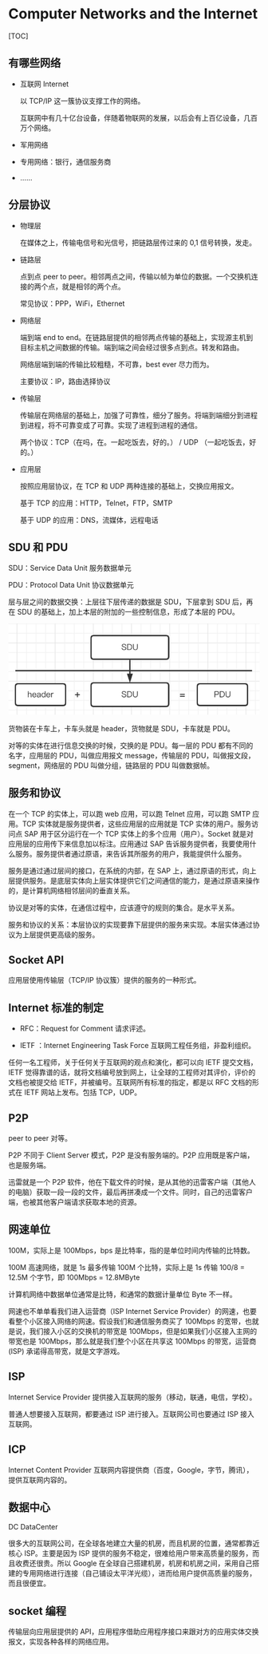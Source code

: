 # Computer Networks and the Internet

[TOC]

## 有哪些网络

* 互联网 Internet

  以 TCP/IP 这一簇协议支撑工作的网络。

  互联网中有几十亿台设备，伴随着物联网的发展，以后会有上百亿设备，几百万个网络。

* 军用网络

* 专用网络：银行，通信服务商

* ……



## 分层协议

* 物理层

  在媒体之上，传输电信号和光信号，把链路层传过来的 0,1 信号转换，发走。

* 链路层

  点到点 peer to peer。相邻两点之间，传输以帧为单位的数据。一个交换机连接的两个点，就是相邻的两个点。

  常见协议：PPP，WiFi，Ethernet

* 网络层

  端到端 end to end。在链路层提供的相邻两点传输的基础上，实现源主机到目标主机之间数据的传输。端到端之间会经过很多点到点。转发和路由。

  网络层端到端的传输比较粗糙，不可靠，best ever 尽力而为。

  主要协议：IP，路由选择协议

* 传输层

  传输层在网络层的基础上，加强了可靠性，细分了服务。将端到端细分到进程到进程，将不可靠变成了可靠。实现了进程到进程的通信。

  两个协议：TCP（在吗，在。一起吃饭去，好的。） / UDP （一起吃饭去，好的。）

* 应用层

  按照应用层协议，在 TCP 和 UDP 两种连接的基础上，交换应用报文。

  基于 TCP 的应用：HTTP，Telnet，FTP，SMTP
  
  基于 UDP 的应用：DNS，流媒体，远程电话



## SDU 和 PDU

SDU：Service Data Unit 服务数据单元

PDU：Protocol Data Unit 协议数据单元

层与层之间的数据交换：上层往下层传递的数据是 SDU，下层拿到 SDU 后，再在 SDU 的基础上，加上本层的附加的一些控制信息，形成了本层的 PDU。



![image-20220423221438987](assets/image-20220423221438987.png)

货物装在卡车上，卡车头就是 header，货物就是 SDU，卡车就是 PDU。

对等的实体在进行信息交换的时候，交换的是 PDU。每一层的 PDU 都有不同的名字，应用层的 PDU，叫做应用报文 message，传输层的 PDU，叫做报文段，segment，网络层的 PDU 叫做分组，链路层的 PDU 叫做数据帧。 



## 服务和协议

在一个 TCP 的实体上，可以跑 web 应用，可以跑 Telnet 应用，可以跑 SMTP 应用。TCP 实体就是服务提供者，这些应用层的应用就是 TCP 实体的用户。服务访问点 SAP 用于区分运行在一个 TCP 实体上的多个应用（用户）。Socket 就是对应用层的应用传下来信息加以标注。应用通过 SAP 告诉服务提供者，我要使用什么服务。服务提供者通过原语，来告诉其所服务的用户，我能提供什么服务。

服务是通过通过层间的接口，在系统的内部，在 SAP 上，通过原语的形式，向上层提供服务。是底层实体向上层实体提供它们之间通信的能力，是通过原语来操作的，是计算机网络相邻层间的垂直关系。

协议是对等的实体，在通信过程中，应该遵守的规则的集合。是水平关系。



服务和协议的关系：本层协议的实现要靠下层提供的服务来实现。本层实体通过协议为上层提供更高级的服务。



## Socket API

应用层使用传输层（TCP/IP 协议簇）提供的服务的一种形式。



## Internet 标准的制定

* RFC：Request for Comment 请求评述。

* IETF ：Internet Engineering Task Force 互联网工程任务组，非盈利组织。


任何一名工程师，关于任何关于互联网的观点和演化，都可以向 IETF 提交文档，IETF 觉得靠谱的话，就将文档编号放到网上，让全球的工程师对其评价，评价的文档也被提交给 IETF，并被编号。互联网所有标准的指定，都是以 RFC 文档的形式在 IETF 网站上发布。包括 TCP，UDP。



## P2P

peer to peer 对等。

P2P 不同于 Client Server 模式，P2P 是没有服务端的。P2P 应用既是客户端，也是服务端。

迅雷就是一个 P2P 软件，他在下载文件的时候，是从其他的迅雷客户端（其他人的电脑）获取一段一段的文件，最后再拼凑成一个文件。同时，自己的迅雷客户端，也被其他客户端请求获取本地的资源。



## 网速单位

100M，实际上是 100Mbps，bps 是比特率，指的是单位时间内传输的比特数。

100M 高速网络，就是 1s 最多传输 100M 个比特，实际上是 1s 传输 100/8 = 12.5M 个字节，即 100Mbps = 12.8MByte 

计算机网络中数据单位通常是比特，和通常的数据计量单位 Byte 不一样。



网速也不单单看我们进入运营商（ISP Internet Service Provider）的网速，也要看整个小区接入网络的网速。假设我们和通信服务商买了 100Mbps 的宽带，也就是说，我们接入小区的交换机的带宽是 100Mbps，但是如果我们小区接入主网的带宽也是 100Mbps，那么就是我们整个小区在共享这 100Mbps 的带宽，运营商 (ISP) 承诺得高带宽，就是文字游戏。



## ISP

Internet Service Provider 提供接入互联网的服务（移动，联通，电信，学校）。

普通人想要接入互联网，都要通过 ISP 进行接入。互联网公司也要通过 ISP 接入互联网。



## ICP

Internet Content Provider 互联网内容提供商（百度，Google，字节，腾讯），提供互联网内容的。



## 数据中心

DC DataCenter

很多大的互联网公司，在全球各地建立大量的机房，而且机房的位置，通常都靠近核心 ISP。主要是因为 ISP 提供的服务不稳定，很难给用户带来高质量的服务，而且收费还很贵。所以 Google 在全球自己搭建机房，机房和机房之间，采用自己搭建的专用网络进行连接（自己铺设太平洋光缆），进而给用户提供高质量的服务，而且很便宜。



## socket 编程

传输层向应用层提供的 API，应用程序借助应用程序接口来跟对方的应用实体交换报文，实现各种各样的网络应用。
